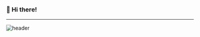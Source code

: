 ### :peach: Hi there!
---
![header](https://capsule-render.vercel.app/api?type=waving&color=F8B9AD&fontColor=F6EFEF&height=300&section=header&text=Jeongeun%20Lee&fontSize=90)



<!--
**ebookleader/ebookleader** is a ✨ _special_ ✨ repository because its `README.md` (this file) appears on your GitHub profile.

Here are some ideas to get you started:

- 🔭 I’m currently working on ...
- 🌱 I’m currently learning ...
- 👯 I’m looking to collaborate on ...
- 🤔 I’m looking for help with ...
- 💬 Ask me about ...
- 📫 How to reach me: ...
- 😄 Pronouns: ...
- ⚡ Fun fact: ...
-->
